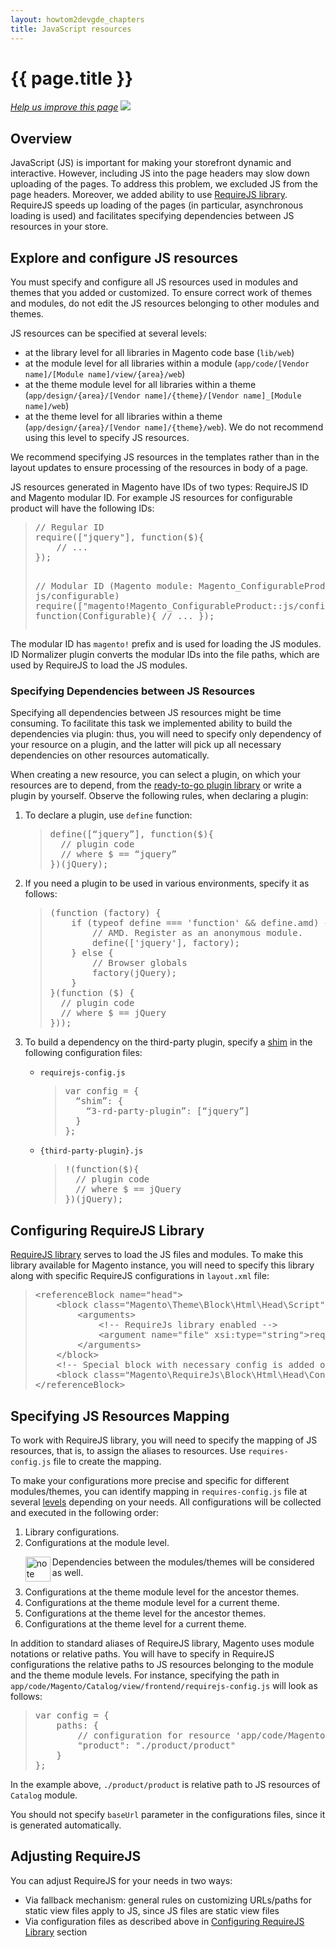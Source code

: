 ```yaml
---
layout: howtom2devgde_chapters
title: JavaScript resources  
---
```


<h1 id="m2devgde-js-resources">{{ page.title }}</h1>

<p><a href="{{ site.githuburl }}architecture/behavior/js-resources.md" target="_blank"><em>Help us improve this page</em></a>&nbsp;<img src="{{ site.baseurl }}common/images/newWindow.gif"/></p>

<h2 id="m2devgde-js-resources-intro">Overview</h2>

JavaScript (JS) is important for making your storefront dynamic and interactive. However, including JS into the page headers may slow down uploading of the pages. To address this problem, we excluded JS from the page headers. Moreover, we added ability to use <a href="http://requirejs.org" target="_blank">RequireJS library</a>. RequireJS speeds up loading of the pages (in particular, asynchronous loading is used) and facilitates specifying dependencies between JS resources in your store.

<h2 id="m2devgde-js-resources-configuring">Explore and configure JS resources</h2>

You must specify and configure all JS resources used in modules and themes that you added or customized. To ensure correct work of themes and modules, do not edit the JS resources belonging to other modules and themes.

JS resources can be specified at several levels:

*	at the library level for all libraries in Magento code base (`lib/web`)
*	at the module level for all libraries within a module (`app/code/[Vendor name]/[Module name]/view/{area}/web`)
*	at the theme module level for all libraries within a theme (`app/design/{area}/[Vendor name]/{theme}/[Vendor name]_[Module name]/web`)
*	at the theme level for all libraries within a theme  (`app/design/{area}/[Vendor name]/{theme}/web`). We do not recommend using this level to specify JS resources.

We recommend specifying JS resources in the templates rather than in the layout updates to ensure processing of the resources in body of a page.

JS resources generated in Magento have IDs of two types:  RequireJS ID and Magento modular ID. For example JS resources for configurable product will have the following IDs:

<blockquote><pre>// Regular ID
require(["jquery"], function($){
    // ...
});
 
// Modular ID (Magento module: Magento_ConfigurableProduct, resource: js/configurable)
require(["magento!Magento_ConfigurableProduct::js/configurable"], function(Configurable){
    // ...
});
</pre></blockquote>

The modular ID has `magento!` prefix and is used for loading the JS modules. ID Normalizer plugin converts the modular IDs into the file paths, which are used by RequireJS to load the JS modules.

<h3 id="m2devgde-js-resources-dependencies">Specifying Dependencies between JS Resources</h3>
Specifying all dependencies between JS resources might be time consuming. To facilitate this task we implemented ability to build the dependencies via plugin: thus, you will need to specify only dependency of your resource on a plugin, and the latter will pick up all necessary dependencies on other resources automatically.

When creating a new resource, you can select a plugin, on which your resources are to depend, from the <a href="https://github.com/magento/magento2/tree/master/lib/web/mage" target="_blank">ready-to-go plugin library</a> or write a plugin by yourself. Observe the following rules, when declaring a plugin:
<ol>
<li>To declare a plugin, use <code>define</code> function:</li>
<blockquote><pre>define([&ldquo;jquery&rdquo;],&nbsp;function($){
&nbsp;&nbsp;//&nbsp;plugin&nbsp;code
&nbsp;&nbsp;//&nbsp;where&nbsp;$&nbsp;==&nbsp;&ldquo;jquery&rdquo;
})(jQuery);&nbsp; 
</pre></blockquote>

<li>If you need a plugin to be used in various environments, specify it as follows:</li>

<blockquote><pre>(function&nbsp;(factory)&nbsp;{
&nbsp;&nbsp;&nbsp;&nbsp;if&nbsp;(typeof&nbsp;define&nbsp;===&nbsp;'function'&nbsp;&amp;&amp;&nbsp;define.amd)&nbsp;{
&nbsp;&nbsp;&nbsp;&nbsp;&nbsp;&nbsp;&nbsp;&nbsp;//&nbsp;AMD.&nbsp;Register&nbsp;as&nbsp;an&nbsp;anonymous&nbsp;module.
&nbsp;&nbsp;&nbsp;&nbsp;&nbsp;&nbsp;&nbsp;&nbsp;define(['jquery'],&nbsp;factory);
&nbsp;&nbsp;&nbsp;&nbsp;}&nbsp;else&nbsp;{
&nbsp;&nbsp;&nbsp;&nbsp;&nbsp;&nbsp;&nbsp;&nbsp;//&nbsp;Browser&nbsp;globals
&nbsp;&nbsp;&nbsp;&nbsp;&nbsp;&nbsp;&nbsp;&nbsp;factory(jQuery);
&nbsp;&nbsp;&nbsp;&nbsp;}
}(function&nbsp;($)&nbsp;{
&nbsp;&nbsp;//&nbsp;plugin&nbsp;code
&nbsp;&nbsp;//&nbsp;where&nbsp;$&nbsp;==&nbsp;jQuery
}));
</pre></blockquote>

<li>To build a dependency on the third-party plugin, specify a <a href="http://requirejs.org/docs/api.html#config-shim" target="_blank">shim</a> in the following configuration files:</li>
<ul>
<li><code>requirejs-config.js</code></li>

<blockquote><pre>var&nbsp;config&nbsp;=&nbsp;{
&nbsp;&nbsp;&ldquo;shim&rdquo;:&nbsp;{
&nbsp;&nbsp;&nbsp;&nbsp;&ldquo;3-rd-party-plugin&rdquo;:&nbsp;[&ldquo;jquery&rdquo;]
&nbsp;&nbsp;}
};
</pre></blockquote>

<li><code>{third-party-plugin}.js</code></li>

<blockquote><pre>!(function($){
&nbsp;&nbsp;//&nbsp;plugin&nbsp;code
&nbsp;&nbsp;//&nbsp;where&nbsp;$&nbsp;==&nbsp;jQuery
})(jQuery);
</pre></blockquote>
</ul>
</ol>
<h2 id="m2devgde-js-resources-configrequirejs">Configuring RequireJS Library</h2>

<a href="http://requirejs.org" target="_blank">RequireJS library</a> serves to load the JS files and modules. To make this library available for Magento instance, you will need to specify this library along with specific RequireJS configurations in `layout.xml` file:

<blockquote><pre>&lt;referenceBlock&nbsp;name=&quot;head&quot;&gt;
&nbsp;&nbsp;&nbsp;&nbsp;&lt;block&nbsp;class=&quot;Magento\Theme\Block\Html\Head\Script&quot;&nbsp;name=&quot;requirejs&quot;&nbsp;before=&quot;-&quot;&gt;
&nbsp;&nbsp;&nbsp;&nbsp;&nbsp;&nbsp;&nbsp;&nbsp;&lt;arguments&gt;
&nbsp;&nbsp;&nbsp;&nbsp;&nbsp;&nbsp;&nbsp;&nbsp;&nbsp;&nbsp;&nbsp;&nbsp;&lt;!--&nbsp;RequireJs&nbsp;library&nbsp;enabled&nbsp;--&gt;
&nbsp;&nbsp;&nbsp;&nbsp;&nbsp;&nbsp;&nbsp;&nbsp;&nbsp;&nbsp;&nbsp;&nbsp;&lt;argument&nbsp;name=&quot;file&quot;&nbsp;xsi:type=&quot;string&quot;&gt;requirejs/require.js&lt;/argument&gt;
&nbsp;&nbsp;&nbsp;&nbsp;&nbsp;&nbsp;&nbsp;&nbsp;&lt;/arguments&gt;
&nbsp;&nbsp;&nbsp;&nbsp;&lt;/block&gt;
&nbsp;&nbsp;&nbsp;&nbsp;&lt;!--&nbsp;Special&nbsp;block&nbsp;with&nbsp;necessary&nbsp;config&nbsp;is&nbsp;added&nbsp;on&nbsp;the&nbsp;page&nbsp;--&gt;
&nbsp;&nbsp;&nbsp;&nbsp;&lt;block&nbsp;class=&quot;Magento\RequireJs\Block\Html\Head\Config&quot;&nbsp;name=&quot;requirejs-config&quot;&nbsp;after=&quot;requirejs&quot;/&gt;
&lt;/referenceBlock&gt;
</pre></blockquote>

<h2 id="m2devgde-js-resources-mapping">Specifying JS Resources Mapping</h2>

To work with RequireJS library, you will need to specify the mapping of JS resources, that is, to assign the aliases to resources. Use `requires-config.js` file to create the mapping.

To make your configurations more precise and specific for different modules/themes, you can identify mapping in `requires-config.js` file at several <a href="#m2devgde-js-resources-configuring">levels</a> depending on your needs. All configurations will be collected and executed in the following order:
<ol>
<li>Library configurations.</li>

<li>Configurations at the module level.</li>

  <div class="bs-callout bs-callout-warning" id="warning">
    <img src="{{ site.baseurl }}common/images/icon_important.png" alt="note" align="left" width="40" />
	<span class="glyphicon-class">
    <p>Dependencies between the modules/themes will be considered as well.</p></span>
  </div>
  
<li>Configurations at the theme module level for the ancestor themes.</li>

<li>Configurations at the theme module level for a current theme.</li>

<li>Configurations at the theme level for the ancestor themes.</li>

<li>Configurations at the theme level for a current theme.</li>
</ol>

In addition to standard aliases of RequireJS library, Magento uses module notations or relative paths. You will have to specify in RequireJS configurations the relative paths to JS resources belonging to the module and the theme module levels. For instance, specifying the path in `app/code/Magento/Catalog/view/frontend/requirejs-config.js` will look as follows:

<blockquote><pre>var config = {
    paths: {
        // configuration for resource 'app/code/Magento/Catalog/view/frontend/product/product.js'
        "product": "./product/product"
    }
};
</pre></blockquote>

In the example above, `./product/product` is relative path to JS resources of `Catalog` module.

You should not specify `baseUrl` parameter in the configurations files, since it is generated automatically.

<h2 id="m2devgde-js-resources-adjusting">Adjusting RequireJS</h2>

You can adjust RequireJS for your needs in two ways:

*	Via fallback mechanism: general rules on customizing URLs/paths for static view files apply to JS, since JS files are static view files
*	Via configuration files as described above in <a href="#m2devgde-js-resources-configrequirejs">Configuring RequireJS Library</a> section

